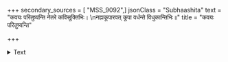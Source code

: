 +++
secondary_sources = [ "MSS_9092",]
jsonClass = "Subhaashita"
text = "कवयः परितुष्यन्ति नेतरे कविसूक्तिभिः।  \nनह्यकूपारवत् कूपा वर्धन्ते विधुकान्तिभिः॥"
title = "कवयः परितुष्यन्ति"

+++

<details><summary>Text</summary>

कवयः परितुष्यन्ति नेतरे कविसूक्तिभिः।  
नह्यकूपारवत् कूपा वर्धन्ते विधुकान्तिभिः॥
</details>
